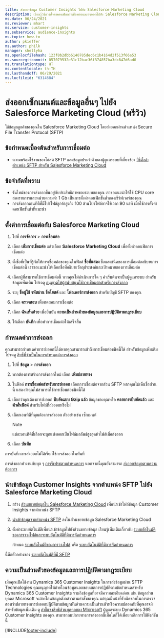 ```yaml
---
title: ส่งออกข้อมูล Customer Insights ไปยัง Salesforce Marketing Cloud
description: เรียนรู้วิธีการตั้งค่าคอนฟิกการเชื่อมต่อและส่งออกไปยัง Salesforce Marketing Cloud
ms.date: 06/24/2021
ms.reviewer: mhart
ms.service: customer-insights
ms.subservice: audience-insights
ms.topic: how-to
author: pkieffer
ms.author: philk
manager: shellyha
ms.openlocfilehash: 123f8b2dbb6140785dec6c1b4164d2f513f66a53
ms.sourcegitcommit: 057079532e31c12bac36f374857ba3dc847d6ad0
ms.translationtype: HT
ms.contentlocale: th-TH
ms.lasthandoff: 06/29/2021
ms.locfileid: "6314684"
---
```

# <a name="export-segments-and-other-data-to-salesforce-marketing-cloud-preview"></a>ส่งออกเซ็กเมนต์และข้อมูลอื่นๆ ไปยัง Salesforce Marketing Cloud (พรีวิว)

ใช้ข้อมูลลูกค้าของคุณใน Salesforce Marketing Cloud โดยส่งออกผ่านตำแหน่ง Secure File Transfer Protocol (SFTP)

## <a name="prerequisites-for-connection"></a>ข้อกำหนดเบื้องต้นสำหรับการเชื่อมต่อ

- ความพร้อมใช้งานของโฮสต์ SFTP และข้อมูลประจำตัวของผู้ดูแลระบบที่เกี่ยวข้อง [วิธีตั้งค่าตำแหน่ง SFTP สำหรับ Salesforce Marketing Cloud](https://help.salesforce.com/articleView?id=sf.mc_es_configure_enhanced_ftp.htm&type=5) 

## <a name="known-limitations"></a>ข้อจำกัดที่ทราบ

- รันไทม์ของการส่งออกขึ้นอยู่กับประสิทธิภาพของระบบของคุณ เราขอแนะนำให้ใช้ CPU core สองรายการและหน่วยความจำ 1 Gb เป็นการตั้งค่าคอนฟิกขั้นต่ำของเซิร์ฟเวอร์ของคุณ 
- การส่งออกเอนทิตีที่มีโปรไฟล์ลูกค้าสูงถึง 100 ล้านโปรไฟล์อาจใช้เวลา 90 นาที เมื่อใช้การตั้งค่าคอนฟิกขั้นต่ำที่แนะนำ 

## <a name="set-up-the-connection-to-salesforce-marketing-cloud"></a>ตั้งค่าการเชื่อมต่อกับ Salesforce Marketing Cloud

1. ไปที่ **การจัดการ** > **การเชื่อมต่อ**

1. เลือก **เพิ่มการเชื่อมต่อ** แล้วเลือก **Salesforce Marketing Cloud** เพื่อตั้งค่าคอนฟิกการเชื่อมต่อ

1. ตั้งชื่อที่เป็นที่รู้จักให้การเชื่อมต่อของคุณในฟิลด์ **ชื่อที่แสดง** ชื่อและชนิดของการเชื่อมต่ออธิบายการเชื่อมต่อนี้ เราขอแนะนำให้เลือกชื่อที่อธิบายวัตถุประสงค์และเป้าหมายของการเชื่อมต่อ

1. เลือกผู้ที่สามารถใช้การเชื่อมต่อนี้ หากคุณไม่ดำเนินการใด ๆ ค่าเริ่มต้นจะเป็นผู้ดูแลระบบ สำหรับข้อมูลเพิ่มเติม โปรดดู [อนุญาตให้ผู้สนับสนุนใช้การเชื่อมต่อสำหรับการส่งออก](connections.md#allow-contributors-to-use-a-connection-for-exports)

1. ระบุ **ชื่อผู้ใช้** **รหัสผ่าน** **ชื่อโฮสต์** และ **โฟลเดอร์การส่งออก** สำหรับบัญชี SFTP ของคุณ

1. เลือก **ตรวจสอบ** เพื่อทดสอบการเชื่อมต่อ

1. เลือก **ฉันเห็นด้วย** เพื่อยืนยัน **ความเป็นส่วนตัวของข้อมูลและการปฏิบัติตามกฎระเบียบ**

1. ให้เลือก **บันทึก** เพื่อทำการเชื่อมต่อให้เสร็จสิ้น

## <a name="configure-an-export"></a>กำหนดค่าการส่งออก

คุณสามารถกำหนดค่าการส่งออกนี้ได้หากคุณสามารถเข้าถึงการเชื่อมต่อชนิดนี้ได้ สำหรับข้อมูลเพิ่มเติม โปรดดู [สิทธิ์ที่จำเป็นในการกำหนดค่าการส่งออก](export-destinations.md#set-up-a-new-export)

1. ไปที่ **ข้อมูล** > **การส่งออก**

1. หากต้องการสร้างการส่งออกใหม่ เลือก **เพิ่มปลายทาง**

1. ในฟิลด์ **การเชื่อมต่อสำหรับการส่งออก** เลือกการเชื่อมต่อจากส่วน SFTP หากคุณไม่เห็นชื่อส่วนนี้ แสดงว่าคุณไม่สามารถใช้การเชื่อมต่อชนิดนี้ได้

1. เลือกว่าคุณต้องการส่งออก **บีบอัดแบบ Gzip แล้ว** ข้อมูลของคุณหรือ **คลายการบีบอัดแล้ว** และ **ตัวคั่นฟิลด์** สำหรับไฟล์ที่ส่งออกหรือไม่

1. เลือกเอนทิตีที่คุณต้องการส่งออก ตัวอย่างเช่น เซ็กเมนต์

   > [!NOTE]
   > แต่ละเอนทิตีที่เลือกจะถูกแบ่งออกเป็นไฟล์ผลลัพธ์สูงสุดห้าไฟล์เมื่อส่งออก 

1. เลือก **บันทึก**

การบันทึกการส่งออกไม่ได้เรียกใช้การส่งออกในทันที

การส่งออกทำงานกับทุก ๆ [การรีเฟรชตามกำหนดการ](system.md#schedule-tab) นอกจากนี้คุณยังสามารถ [ส่งออกข้อมูลตามความต้องการ](export-destinations.md#run-exports-on-demand) 

## <a name="import-customer-insights-data-from-sftp-location-to-salesforce-marketing-cloud"></a>นำเข้าข้อมูล Customer Insights จากตำแหน่ง SFTP ไปยัง Salesforce Marketing Cloud

1. สร้าง [ส่วนขยายข้อมูลใน Salesforce Marketing Cloud](https://help.salesforce.com/articleView?id=sf.mc_es_create_data_extension.htm&type=5) เพื่อนำเข้าไฟล์ข้อมูล Customer Insights จากตำแหน่ง SFTP

2. [นำเข้าข้อมูลจากตำแหน่ง SFTP](https://help.salesforce.com/articleView?id=sf.mc_es_import_data_extension_classic.htm&type=5) ลงในส่วนขยายข้อมูล Salesforce Marketing Cloud 

3. ตั้งค่าระบบอัตโนมัติเพื่อนำเข้าข้อมูลไปยังส่วนขยายข้อมูล เรียนรู้เพิ่มเติมเกี่ยวกับ [ระบบอัตโนมัติของการวางไฟล์และระบบอัตโนมัติที่มีการจัดกำหนดการ](https://help.salesforce.com/articleView?id=sf.mc_as_triggered_automations.htm&type=5)

   กำหนด [ระบบอัตโนมัติของการวางไฟล์](https://help.salesforce.com/articleView?id=sf.mc_as_define_a_triggered_automation.htm&type=5) หรือ [ระบบอัตโนมัติที่มีการจัดกำหนดการ](https://help.salesforce.com/articleView?id=sf.mc_as_define_a_scheduled_automation.htm&type=5) 

นี่คือตัวอย่างของ [ระบบอัตโนมัติที่มี SFTP](https://help.salesforce.com/articleView?id=sf.mc_as_ftp_and_triggered_automation_scenario.htm&type=5)

## <a name="data-privacy-and-compliance"></a>ความเป็นส่วนตัวของข้อมูลและการปฏิบัติตามกฎระเบียบ

เมื่อคุณเปิดใช้งาน Dynamics 365 Customer Insights ในการส่งข้อมูลผ่าน SFTP Technologies คุณอนุญาตให้ถ่ายโอนข้อมูลนอกขอบเขตการปฏิบัติตามข้อกำหนดสำหรับ Dynamics 365 Customer Insights รวมถึงข้อมูลที่อาจมีความละเอียดอ่อน เช่น ข้อมูลส่วนบุคคล Microsoft จะถ่ายโอนข้อมูลดังกล่าวตามคำสั่งของคุณ แต่คุณมีหน้าที่รับผิดชอบในการตรวจสอบว่าปลายทางการส่งออกปฏิบัติตามข้อผูกพันด้านความเป็นส่วนตัวหรือความปลอดภัยที่คุณอาจมี สำหรับข้อมูลเพิ่มเติม ดู [คำชี้แจงสิทธิส่วนบุคคลของ Microsoft](https://go.microsoft.com/fwlink/?linkid=396732)
ผู้ดูแลระบบ Dynamics 365 Customer Insights ของคุณ สามารถลบปลายทางการส่งออกนี้เมื่อใดก็ได้เพื่อยกเลิกการใช้ฟังก์ชันนี้

[!INCLUDE[footer-include](../includes/footer-banner.md)]
